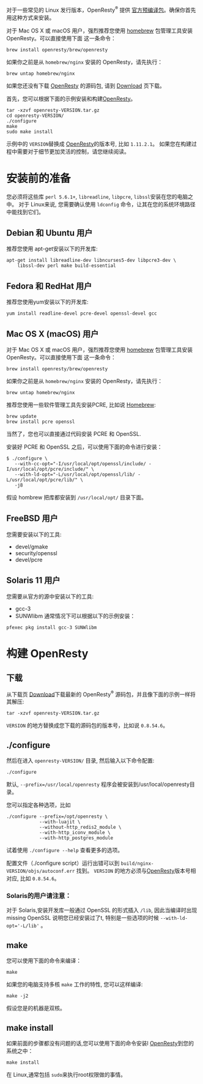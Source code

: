 <!---
    @title         安装
    @creator       Yichun Zhang
    @created       2011-06-21 04:40 GMT
--->

对于一些常见的 Linux 发行版本，OpenResty<sup>&reg;</sup> 提供 [官方预编译包](linux-packages.html)。确保你首先用这种方式来安装。

对于 Mac OS X 或 macOS 用户，强烈推荐您使用 [homebrew](https://brew.sh/) 包管理工具安装 OpenResty。可以直接使用下面
这一条命令：

```
brew install openresty/brew/openresty
```

如果你之前是从 `homebrew/nginx` 安装的 OpenResty，请先执行：
```
brew untap homebrew/nginx
```

如果您还没有下载 [OpenResty](openresty.html) 的源码包, 请到 [Download](download.html) 页下载。

首先，您可以根据下面的示例安装和构建[OpenResty](openresty.html)。

```
tar -xzvf openresty-VERSION.tar.gz
cd openresty-VERSION/
./configure
make
sudo make install
```

示例中的 `VERSION`替换成 [OpenResty](openresty.html)的版本号, 比如
`1.11.2.1`。
如果您在构建过程中需要对于细节更加灵活的控制，请您继续阅读。

# 安装前的准备
您必须将这些库 `perl 5.6.1+`, `libreadline`, `libpcre`, `libssl`安装在您的电脑之中。
对于 Linux来说, 您需要确认使用 `ldconfig` 命令，让其在您的系统环境路径中能找到它们。

## Debian 和 Ubuntu 用户
推荐您使用 apt-get安装以下的开发库:

```
apt-get install libreadline-dev libncurses5-dev libpcre3-dev \
    libssl-dev perl make build-essential
```


## Fedora 和 RedHat 用户
推荐您使用yum安装以下的开发库:

```
yum install readline-devel pcre-devel openssl-devel gcc
```


## Mac OS X (macOS) 用户

对于 Mac OS X 或 macOS 用户，强烈推荐您使用 [homebrew](https://brew.sh/) 包管理工具安装 OpenResty。可以直接使用下面
这一条命令：

```
brew install openresty/brew/openresty
```

如果你之前是从 `homebrew/nginx` 安装的 OpenResty，请先执行：
```
brew untap homebrew/nginx
```

推荐您使用一些软件管理工具先安装PCRE, 比如说 [Homebrew](http://mxcl.github.com/homebrew/):

```
brew update
brew install pcre openssl
```

当然了，您也可以直接通过代码安装 PCRE 和 OpenSSL.

安装好 PCRE 和 OpenSSL 之后，可以使用下面的命令进行安装：

```
$ ./configure \
   --with-cc-opt="-I/usr/local/opt/openssl/include/ -I/usr/local/opt/pcre/include/" \
   --with-ld-opt="-L/usr/local/opt/openssl/lib/ -L/usr/local/opt/pcre/lib/" \
   -j8
```

假设 hombrew 把库都安装到 `/usr/local/opt/` 目录下面。

## FreeBSD 用户
您需要安装以下的工具:
* devel/gmake
* security/openssl
* devel/pcre

## Solaris 11 用户
您需要从官方的源中安装以下的工具:
* gcc-3
* SUNWlibm
通常情况下可以根据以下的示例安装：

```
pfexec pkg install gcc-3 SUNWlibm
```


# 构建 OpenResty

## 下载
从下载页 [Download](download.html)下载最新的 OpenResty<sup>&reg;</sup> 源码包，并且像下面的示例一样将其解压:

```
tar -xzvf openresty-VERSION.tar.gz
```

 `VERSION` 的地方替换成您下载的源码包的版本号，比如说 `0.8.54.6`。

## ./configure
然后在进入 `openresty-VERSION/` 目录, 然后输入以下命令配置:

```
./configure
```

默认, `--prefix=/usr/local/openresty` 程序会被安装到/usr/local/openresty目录。

您可以指定各种选项，比如

```
./configure --prefix=/opt/openresty \
            --with-luajit \
            --without-http_redis2_module \
            --with-http_iconv_module \
            --with-http_postgres_module
```

试着使用 `./configure --help` 查看更多的选项。

配置文件（./configure script）运行出错可以到 `build/nginx-VERSION/objs/autoconf.err` 找到。
`VERSION` 的地方必须与[OpenResty](openresty.html)版本号相对应, 比如
`0.8.54.6`。

### Solaris的用户请注意：
对于 Solaris,安装开发库一般通过 OpenSSL 的形式插入 `/lib`, 因此当编译时出现
missing OpenSSL 说明您已经安装过了t, 特别是一些选项的时候
`--with-ld-opt='-L/lib'` 。

## make
您可以使用下面的命令来编译：

```
make
```

如果您的电脑支持多核 `make` 工作的特性, 您可以这样编译:

```
make -j2
```

假设您是的机器是双核。

## make install
如果前面的步骤都没有问题的话,您可以使用下面的命令安装l
[OpenResty](openresty.html)到您的系统之中：

```
make install
```

在 Linux,通常包括 `sudo`来执行root权限做的事情。
